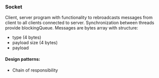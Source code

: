 ### Socket

Client, server program with functionality to rebroadcasts messages from client to all clients connected to server.
Synchronization between threads provide blockingQueue. Messages are bytes array with structure:
- type (4 bytes)
- payload size (4 bytes)
- payload

#### Design patterns:
- Chain of responsibility
